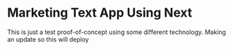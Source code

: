 # Marketing Text App Using Next
This is just a test proof-of-concept using some different technology.
Making an update so this will deploy